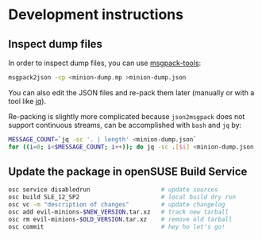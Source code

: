 # Development instructions

## Inspect dump files

In order to inspect dump files, you can use [msgpack-tools](https://github.com/ludocode/msgpack-tools):

```bash
msgpack2json -cp <minion-dump.mp >minion-dump.json
```

You can also edit the JSON files and re-pack them later (manually or with a tool like [jq](https://stedolan.github.io/jq/)).

Re-packing is slightly more complicated because `json2msgpack` does not support continuous streams, can be accomplished with `bash` and `jq` by:

```bash
MESSAGE_COUNT=`jq -sc '. | length' <minion-dump.json`
for ((i=0; i<$MESSAGE_COUNT; i++)); do jq -sc .[$i] <minion-dump.json | json2msgpack >> minion-dump-repacked.mp; done
```

## Update the package in openSUSE Build Service

```bash
osc service disabledrun                    # update sources
osc build SLE_12_SP2                       # local build dry run
osc vc -m "description of changes"         # update changelog
osc add evil-minions-$NEW_VERSION.tar.xz   # track new tarball
osc rm evil-minions-$OLD_VERSION.tar.xz    # remove old tarball
osc commit                                 # hey ho let's go!
```
